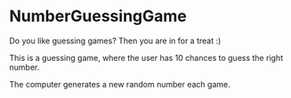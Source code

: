 # NumberGuessingGame

<p> Do you like guessing games? Then you are in for a treat :) </p>
<p> This is a guessing game, where the user has 10 chances to guess the right number. </p>
<p> The computer generates a new random number each game. </p>
